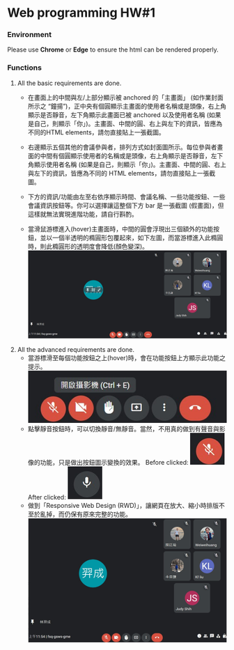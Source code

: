# Web programming HW#1
### Environment
Please use **Chrome** or **Edge** to ensure the html can be rendered properly.
### Functions
1. All the basic requirements are done.
	- 在畫⾯上的中間與左/上部分顯⽰被 anchored 的「主畫⾯」 (如作業封⾯所⽰之 “鐘揚”)，正中央有個圓顯⽰主畫⾯的使⽤者名稱或是頭像，右上角顯⽰是否靜⾳，左下角顯⽰此畫⾯已被 anchored 以及使⽤者名稱 (如果是⾃⼰，則顯⽰「你」)。主畫⾯、中間的圓、右上與左下的資訊，皆應為不同的HTML elements，請勿直接貼上⼀張截圖。

	- 右邊顯⽰五個其他的會議參與者，排列⽅式如封⾯圖所⽰。每位參與者畫⾯的中間有個圓顯⽰使⽤者的名稱或是頭像，右上角顯⽰是否靜⾳，左下角顯⽰使⽤者名稱 (如果是自己，則顯⽰「你」)。主畫⾯、中間的圓、右上與左下的資訊，皆應為不同的 HTML elements，請勿直接貼上⼀張截圖。
	- 下⽅的資訊/功能由左⾄右依序顯⽰時間、會議名稱、⼀些功能按鈕、⼀些會議資訊按鈕等。你可以選擇讓這整個下⽅ bar 是⼀張截圖 (假畫⾯)，但這樣就無法實現進階功能，請⾃⾏斟酌。
	- 當滑鼠游標進入(hover)主畫⾯時，中間的圓會浮現出三個額外的功能按鈕，並以⼀個半透明的橢圓形包覆起來，如下左圖，⽽當游標進入此橢圓時，則此橢圓形的透明度會降低(顏⾊變深)。
	![](./img/descript_01.jpg)
2. All the advanced requirements are done.
	- 當游標滑⾄每個功能按鈕之上(hover)時，會在功能按鈕上⽅顯⽰此功能之提⽰。
		![](./img/descript_04.jpg)
	- 點擊靜⾳按鈕時，可以切換靜⾳/無靜⾳。當然，不⽤真的做到有聲⾳與影像的功能，只是做出按鈕圖⽰變換的效果。
		Before clicked: ![](./img/descript_02.jpg)
		After clicked: ![](./img/descript_03.jpg)
	- 做到「Responsive Web Design (RWD)」，讓網⾴在放⼤、縮⼩時排版不⾄於亂掉，⽽仍保有原來完整的功能。
		![](./img/descript_05.jpg)
